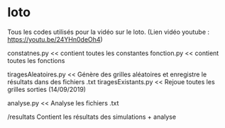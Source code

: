 # loto
Tous les codes utilisés pour la vidéo sur le loto. (Lien vidéo youtube : https://youtu.be/24YHn0deOh4)


constatnes.py << contient toutes les constantes
fonction.py << contient toutes les fonctions

tiragesAleatoires.py << Génère des grilles aléatoires et enregistre le résultats dans des fichiers .txt
tiragesExistants.py << Rejoue toutes les grilles sorties (14/09/2019)

analyse.py << Analyse les fichiers .txt

/resultats
Contient les résultats des simulations + analyse
